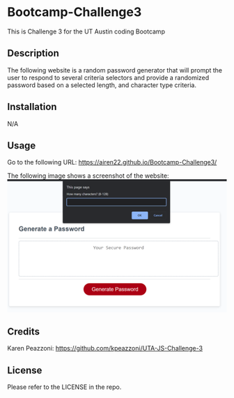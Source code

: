 # Bootcamp-Challenge3
This is Challenge 3 for the UT Austin coding Bootcamp
## Description

The following website is a random password generator that will prompt the user to respond to several criteria selectors and provide a randomized password based on a selected length, and character type criteria. 

## Installation

N/A

## Usage

Go to the following URL:
https://airen22.github.io/Bootcamp-Challenge3/

The following image shows a screenshot of the website: <img src = "assets\css\images\image1.png">

## Credits

Karen Peazzoni: https://github.com/kpeazzoni/UTA-JS-Challenge-3


## License

Please refer to the LICENSE in the repo.